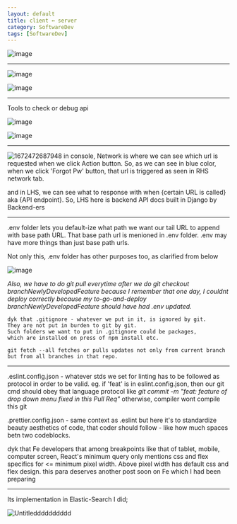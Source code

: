 ```yaml
---
layout: default
title: client ↔ server
category: SoftwareDev
tags: [SoftwareDev]
---
```


![image](https://github.com/sbibek086/write-the-docs/assets/11883023/3cf6a54b-c284-4508-a95e-5a64e3c1d2be)

---
![image](https://user-images.githubusercontent.com/11883023/204149982-9e96a0fd-e659-4d83-adcb-b93332af2aff.png)

![image](https://github.com/user-attachments/assets/acb5519d-adbe-4c76-b1a0-9311a5596d35)

---
Tools to check or debug api

![image](https://github.com/sbibek086/write-the-docs/assets/11883023/f538f281-a4e0-4e47-b72f-d68191ddfdb5)

![image](https://github.com/user-attachments/assets/c3f478e1-8f3c-461d-8cbb-399a25f9469d)

---
![1672472687948](https://user-images.githubusercontent.com/11883023/235312765-84dc496e-1eea-4642-8a4a-53d9f1f1f0b9.jpg)
in console, Network is where we can see which url is requested when we click Action button. So, as we can see in blue color, when we click 'Forgot Pw' button, that url is triggered as seen in RHS network tab. 

and in LHS, we can see what to response with when {certain URL is called} aka {API endpoint}. So, LHS here is backend API docs built in Django by Backend-ers

---
.env folder lets you default-ize what path we want our tail URL to append with base path URL. That base path url is menioned in .env folder.
.env may have more things than just base path urls. 

Not only this, .env folder has other purposes too, as clarified from below

![image](https://github.com/sbibek086/write-the-docs/assets/11883023/68a02270-1710-4ddd-abf6-41778fe16ed4)

_Also, we have to do git pull everytime after we do git checkout branchNewlyDevelopedFeature because I remember that one day, I couldnt deploy correctly because my to-go-and-deploy 
branchNewlyDevelopedFeature should have had .env updated._

```
dyk that .gitignore - whatever we put in it, is ignored by git. 
They are not put in burden to git by git. 
Such folders we want to put in .gitignore could be packages, 
which are installed on press of npm install etc.

git fetch --all fetches or pulls updates not only from current branch 
but from all branches in that repo.
```
---
.eslint.config.json - whatever stds we set for linting has to be followed as protocol in order to be valid. eg. if 'feat' is in eslint.config.json, then our git cmd should obey that language protocol like _git commit  -m "feat: feature of drop down menu fixed in this Pull Req"_ otherwise, compiler wont compile this git

.prettier.config.json - same context as .eslint but here it's to standardize beauty aesthetics of code, that coder should follow - like how much spaces betn two codeblocks.

dyk that Fe developers that among breakpoints like that of tablet, mobile, computer screen, React's minimum query only mentions css and flex specifics for <= minimum pixel width. Above pixel width has default css and flex design. this para deserves another post soon on Fe which I had been preparing

---
Its implementation in Elastic-Search I did;

![Untitledddddddddd](https://user-images.githubusercontent.com/11883023/265220150-7a64d2ea-75b5-4dc4-9d05-5c247750e63c.png)
